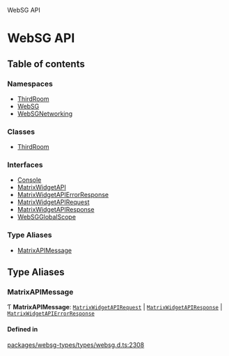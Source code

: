 WebSG API

# WebSG API

## Table of contents

### Namespaces

- [ThirdRoom](modules/ThirdRoom.md)
- [WebSG](modules/WebSG.md)
- [WebSGNetworking](modules/WebSGNetworking.md)

### Classes

- [ThirdRoom](classes/ThirdRoom-1.md)

### Interfaces

- [Console](interfaces/Console.md)
- [MatrixWidgetAPI](interfaces/MatrixWidgetAPI.md)
- [MatrixWidgetAPIErrorResponse](interfaces/MatrixWidgetAPIErrorResponse.md)
- [MatrixWidgetAPIRequest](interfaces/MatrixWidgetAPIRequest.md)
- [MatrixWidgetAPIResponse](interfaces/MatrixWidgetAPIResponse.md)
- [WebSGGlobalScope](interfaces/WebSGGlobalScope.md)

### Type Aliases

- [MatrixAPIMessage](README.md#matrixapimessage)

## Type Aliases

### MatrixAPIMessage

Ƭ **MatrixAPIMessage**: [`MatrixWidgetAPIRequest`](interfaces/MatrixWidgetAPIRequest.md) \| [`MatrixWidgetAPIResponse`](interfaces/MatrixWidgetAPIResponse.md) \| [`MatrixWidgetAPIErrorResponse`](interfaces/MatrixWidgetAPIErrorResponse.md)

#### Defined in

[packages/websg-types/types/websg.d.ts:2308](https://github.com/thirdroom/thirdroom/blob/fe402010/packages/websg-types/types/websg.d.ts#L2308)
